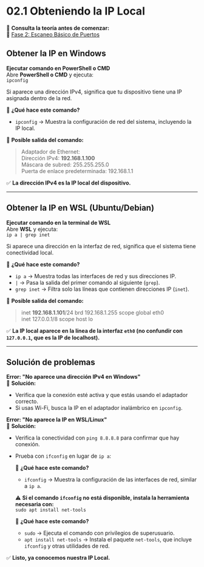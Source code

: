 # 02.1 Obteniendo la IP Local

📖 **Consulta la teoría antes de comenzar:**  
🔗 [Fase 2: Escaneo Básico de Puertos](https://notion.so/enlace-a-fase-2)


## Obtener la IP en Windows

**Ejecutar comando en PowerShell o CMD**  
Abre **PowerShell o CMD** y ejecuta:  
`ipconfig`  

Si aparece una dirección IPv4, significa que tu dispositivo tiene una IP asignada dentro de la red.  

📌 **¿Qué hace este comando?**  
- `ipconfig` → Muestra la configuración de red del sistema, incluyendo la IP local.  

📌 **Posible salida del comando:**  
> Adaptador de Ethernet:  
> Dirección IPv4: **192.168.1.100**  
> Máscara de subred: 255.255.255.0  
> Puerta de enlace predeterminada: 192.168.1.1  

✅ **La dirección IPv4 es la IP local del dispositivo.**  

---

## Obtener la IP en WSL (Ubuntu/Debian)  

**Ejecutar comando en la terminal de WSL**  
Abre **WSL** y ejecuta:  
`ip a | grep inet`  

Si aparece una dirección en la interfaz de red, significa que el sistema tiene conectividad local.  

📌 **¿Qué hace este comando?**  
- `ip a` → Muestra todas las interfaces de red y sus direcciones IP.  
- `|` → Pasa la salida del primer comando al siguiente (`grep`).  
- `grep inet` → Filtra solo las líneas que contienen direcciones IP (`inet`).  

📌 **Posible salida del comando:**  
> inet **192.168.1.101**/24 brd 192.168.1.255 scope global eth0  
> inet 127.0.0.1/8 scope host lo  

✅ **La IP local aparece en la línea de la interfaz `eth0` (no confundir con `127.0.0.1`, que es la IP de localhost).**  

---

## Solución de problemas  

**Error: "No aparece una dirección IPv4 en Windows"**  
📌 **Solución:**  
- Verifica que la conexión esté activa y que estás usando el adaptador correcto.  
- Si usas Wi-Fi, busca la IP en el adaptador inalámbrico en `ipconfig`.  

**Error: "No aparece la IP en WSL/Linux"**  
📌 **Solución:**  
- Verifica la conectividad con `ping 8.8.8.8` para confirmar que hay conexión.  
- Prueba con `ifconfig` en lugar de `ip a`:  

  📌 **¿Qué hace este comando?**  
  - `ifconfig` → Muestra la configuración de las interfaces de red, similar a `ip a`.  

  ⚠️ **Si el comando `ifconfig` no está disponible, instala la herramienta necesaria con:**  
  `sudo apt install net-tools`  

  📌 **¿Qué hace este comando?**  
  - `sudo` → Ejecuta el comando con privilegios de superusuario.  
  - `apt install net-tools` → Instala el paquete `net-tools`, que incluye `ifconfig` y otras utilidades de red.  

✅ **Listo, ya conocemos nuestra IP Local.**
